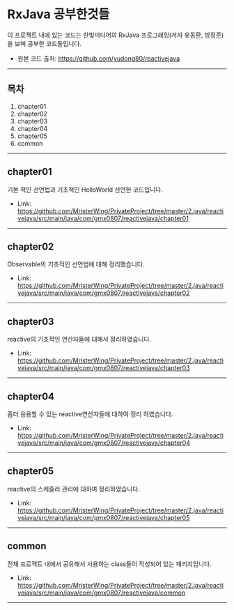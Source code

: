RxJava 공부한것들  
==================
이 프로젝트 내에 있는 코드는 한빛미디어의 RxJava 프로그래밍(저자 유동환, 방정준)을 보며 공부한 코드들입니다.  
  
* 원본 코드 출처: https://github.com/yudong80/reactivejava
  
---

목차
---
1. chapter01
2. chapter02
3. chapter03
4. chapter04
5. chapter05
6. common

---
chapter01
--------------
기본 적인 선언법과 기초적인 HelloWorld 선언한 코드입니다.

* Link: https://github.com/MristerWing/PrivateProject/tree/master/2.java/reactivejava/src/main/java/com/gmx0807/reactivejava/chapter01

---
chapter02
---
Observable의 기초적인 선언법에 대해 정리했습니다.

* Link: https://github.com/MristerWing/PrivateProject/tree/master/2.java/reactivejava/src/main/java/com/gmx0807/reactivejava/chapter02

---
chapter03
---
reactive의 기초적인 연산자들에 대해서 정리하였습니다.

* Link: https://github.com/MristerWing/PrivateProject/tree/master/2.java/reactivejava/src/main/java/com/gmx0807/reactivejava/chapter03

---
chapter04
---
좀더 응용할 수 있는 reactive연산자들에 대하여 정리 하였습니다.

* Link: https://github.com/MristerWing/PrivateProject/tree/master/2.java/reactivejava/src/main/java/com/gmx0807/reactivejava/chapter04

---
chapter05
---
reactive의 스케줄러 관리에 대하여 정리하였습니다.

* Link: https://github.com/MristerWing/PrivateProject/tree/master/2.java/reactivejava/src/main/java/com/gmx0807/reactivejava/chapter05

---
common
---
전체 프로젝트 내에서 공유해서 사용하는 class들이 작성되어 있는 패키지입니다.

* Link: https://github.com/MristerWing/PrivateProject/tree/master/2.java/reactivejava/src/main/java/com/gmx0807/reactivejava/common

---